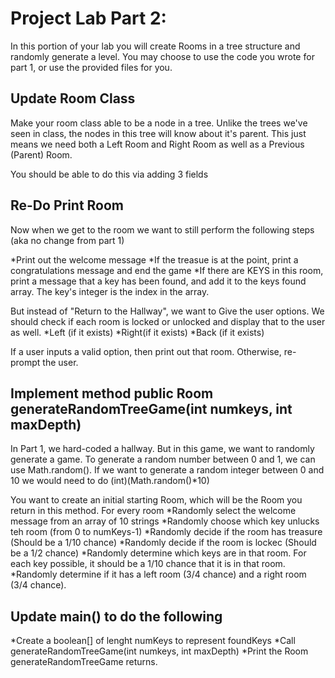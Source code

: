 # Project Lab Part 2:

In this portion of your lab you will create Rooms in a tree structure and randomly generate a level. You may choose to use the code you wrote for part 1, or use the provided files for you.

## Update Room Class
Make your room class able to be a node in a tree. Unlike the trees we've seen in class, the nodes in this tree will know about it's parent. This just means we need both a Left Room and Right Room as well as a Previous (Parent) Room.

You should be able to do this via adding 3 fields

## Re-Do Print Room
Now when we get to the room we want to still perform the following steps (aka no change from part 1)

*Print out the welcome message
*If the treasue is at the point, print a congratulations message and end the game
*If there are KEYS in this room, print a message that a key has been found, and add it to the keys found array. The key's integer is the index in the array.

But instead of "Return to the Hallway", we want to Give the user options. We should check if each room is locked or unlocked and display that to the user as well.
*Left (if it exists) 
*Right(if it exists)
*Back (if it exists)

If a user inputs a valid option, then print out that room. Otherwise, re-prompt the user.

## Implement method public Room generateRandomTreeGame(int numkeys, int maxDepth)
In Part 1, we hard-coded a hallway. But in this game, we want to randomly generate a game. To generate a random number between 0 and 1, we can use Math.random(). If we want to generate a random integer between 0 and 10 we would need to do (int)(Math.random()*10)

You want to create an initial starting Room, which will be the Room you return in this method. For every room
*Randomly select the welcome message from an array of 10 strings
*Randomly choose which key unlucks teh room (from 0 to numKeys-1)
*Randomly decide if the room has treasure (Should be a 1/10 chance)
*Randomly decide if the room is lockec (Should be a 1/2 chance)
*Randomly determine which keys are in that room. For each key possible, it should be a 1/10 chance that it is in that room.
*Randomly determine if it has a left room (3/4 chance) and a right room (3/4 chance). 


## Update main() to do the following
*Create a boolean[] of lenght numKeys to represent foundKeys
*Call generateRandomTreeGame(int numkeys, int maxDepth)
*Print the Room generateRandomTreeGame returns. 
